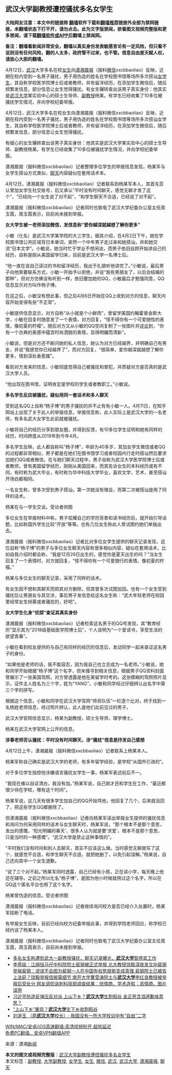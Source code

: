  <h2>武汉大学副教授遭控骚扰多名女学生</h2> <p class="notice"><b>大陆网友注意：本文中的链接除 <a href="https://github.com/bannedbook/fanqiang" >翻墙</a>软件下载和<a href="https://github.com/killgcd/justmysocks/blob/master/README.md">翻墙推荐</a>链接外全部为禁网链接，未翻墙状态下打不开，请勿点击。此为文字版禁闻，欲看图文视频完整版和更多禁闻，请下载<a href="https://github.com/bannedbook/fanqiang">翻墙软件或APP</a>后翻墙上禁闻网。</p><p>备注：翻墙看新闻非常安全，翻墙以真实身份发表敏感言论有一定风险，但只看不说则没有任何风险，翻的人太多，政府管不过来，也不管。信息自由是天赋人权，请放心大胆的翻墙。</b></p>  <div class="entry"> <p id="summary">4月12日，<a href="https://www.bannedbook.org/bnews/tag/%e6%ad%a6%e6%b1%89/" class="st_tag internal_tag" rel="tag" title="标签 武汉 下的日志">武汉</a>大学多名在校<a href="https://www.bannedbook.org/bnews/tag/%e5%a5%b3%e7%94%9f/" class="st_tag internal_tag" rel="tag" title="标签 女生 下的日志">女生</a>向<a href="https://www.bannedbook.org/bnews/tag/%e6%bd%87%e6%b9%98%e6%99%a8%e6%8a%a5/" class="st_tag internal_tag" rel="tag" title="标签 潇湘晨报 下的日志">潇湘晨报</a>（报料<a href="https://www.bannedbook.org/bnews/tag/%e5%be%ae%e4%bf%a1/" class="st_tag internal_tag" rel="tag" title="标签 微信 下的日志">微信</a>xxcbbaoliao）反映，近期在校内受到一名男子骚扰，男子用伪造的姓名在学校图书馆等场所多次搭讪<a href="https://www.bannedbook.org/bnews/tag/%E5%A5%B3%E5%AD%A6%E7%94%9F/" class="st_tag internal_tag" rel="tag" title="标签 女学生 下的日志">女学生</a>，其自称学校医学院博士后或者教师，并有留洋经历，在添加学生微信后，随后频繁发信息，部分信息让女生觉得骚扰。有女生辗转查出该男子真实身份：他其实是<a href="https://www.bannedbook.org/bnews/tag/%E6%AD%A6%E6%B1%89%E5%A4%A7%E5%AD%A6/" class="st_tag internal_tag" rel="tag" title="标签 武汉大学 下的日志">武汉大学</a>某实验中心的硕士生导师、<a href="https://www.bannedbook.org/bnews/tag/%E5%89%AF%E6%95%99%E6%8E%88/" class="st_tag internal_tag" rel="tag" title="标签 副教授 下的日志">副教授</a>杨某。有学生已经收集了10多位被骚扰学生情况，并向学校纪委举报。</p> <p id="conimg">4月12日，武汉大学多名在校女生向潇湘晨报（报料微信xxcbbaoliao）反映，近期在校内受到一名男子骚扰，男子用伪造的姓名在学校图书馆等场所多次搭讪女学生，其自称学校医学院博士后或者教师，并有留洋经历，在添加学生微信后，随后频繁发信息，部分信息让女生觉得骚扰。</p> <p>有细心的女生辗转查出该男子真实身份：他其实是武汉大学某实验中心的硕士生导师、副教授杨某。有学生已经收集了10多位被骚扰学生情况，并向学校纪委举报。</p> <p>潇湘晨报（报料微信xxcbbaoliao）记者整理多位学生的举报信息发现，杨某军与女学生搭讪方式类似，<a href="https://www.bannedbook.org/bnews/tag/%e8%81%8a%e5%a4%a9/" class="st_tag internal_tag" rel="tag" title="标签 聊天 下的日志">聊天</a>内容疑似在套用话术本。</p> <p>4月12日，潇湘晨报（报料微信xxcbbaoliao）记者联系到杨某军本人，其首先否认曾加女学生社交账号，后又承认“平时没有时间聊天，感觉无聊才发了这个”，“已经向一个女生说了对不起”，“和学生聊天不合适，已经说了对不起”。</p> <p>潇湘晨报（报料微信xxcbbaoliao）记者同时也致电了武汉大学纪委办公室主任周玉霞，周玉霞表示，目前尚未接到举报。</p> <p><strong>女大学生被一老师添加微信，发信息称“爱你越深就越想了解你更多”</strong></p> <p>小敏（化名）是武汉大学某学院的大三学生，据其介绍，在4月2日下午，她在学校图书馆公共区域背日本单词，突然一个中年男子走过来和她搭讪，并和她交流“日本文学”。小敏说，她当时忙于学业不想闲谈，而男子依旧自顾开始讲自己的经历，自称是刚从美国留学归来，目前是武汉大学一名博士后。</p> <p>“他一直在说自己读过的书和留洋经历，我出于礼貌听他讲完了。”小敏说，最后男子向他索要联系方式，小敏一开始予以拒绝，并说“我有男朋友了，以后会结婚的那种”，但对方仿佛没有听到一样，依旧要加她的QQ，小敏最后才勉强同意，QQ信息显示对方叫作杨子博。</p> <p>在这之后，小敏没有想此事，但之后4月6日开始在QQ上收到对方的信息，聊天内容开始变得有些“不正常”。</p> <p>小敏提供信息显示，对方自称“从小就是个小鲜肉”，曾留学美国约翰霍普金斯大学，小敏在回复时随意发了一个表情，对方回复，“怪不得你有一个可爱随性的表情，像初夏的柠檬”。随后对方又从小敏的QQ空间复制了一张图片并<span class='wp_keywordlink_affiliate'><a href="https://www.bannedbook.org/bnews/comments/" title="新闻评论" target="_blank">评论</a></span>到，“你有一个古典的美感中蕴含时尚洒脱的表情，显得明媚而清新”。</p>  <p>小敏说，但是对方还不断问她的私人信息，她认为对方已经越界，并明确自己有男友，并说“我感觉你已经越界了”，而对方回复，“很简单，爱你越深就越想了解你更多，情到深处香惹蝶”。</p> <p>看到对方发来的信息，小敏彻底觉得自己被骚扰和冒犯，并质疑对方是否真的是武汉大学人员。</p> <p>“他出现在图书馆，证明肯定是学校的学生或者教职工。”小敏说。</p> <p><strong>多名学生反应被骚扰，疑似用同一套话术和多人聊天</strong></p> <p>受到这名QQ上自称“杨子博”的男子骚扰的并不止有有小敏一人。4月11日，在知乎网站上出现了关于此人的举报信息，举报信息称，此人实际上是武汉大学的一名老师，有多名武大女学生此前就被骚扰。</p> <p>小敏将自己的经历分享到朋友圈，并得到反馈，有10多位学生证明和她有同样的经历，时间跨度从2019年到今年4月。</p> <p>多名学生反映，此人都自称叫“杨子博”，年龄为40多岁，其加女学生微信或者QQ的过程都非常相似，男子都是在她们在图书馆学习或者校园内行走时搭讪然后要求加她们QQ或者微信。在与她们聊天过程中，男子自称为武汉大学医学院博士后或者教师，曾有美国留学经历，刚刚从美国回来，而其告诉女生的本科经历或有不同，有时称为武大毕业，有时称为华中科技大学毕业，喜欢文学，艺术，甚至搭讪开场白都相同。</p> <p>一名女生称，曾多次受到男子搭讪，第一次她没有理会，而第二次被搭讪是用了同样的话术。</p> <p>杨某在与一学生交谈。受访者供图</p> <p>多位女生在举报材料中称，男子炫耀自己的学历背景和读书经历后，就开始引导话题，比如称国外学生比较“开放”等等。也有几位女生称此人曾试图约她们单独出去。</p> <p>潇湘晨报（报料微信xxcbbaoliao）记者比对多位女学生提供的聊天记录发现，这位自称“杨子博”的男子与多位女生聊天内容有很多相似内容，疑似在套用话术，比如自我介绍时都会称，“我是12月26日出生的，感觉你是夏天出生的吗？”当女生回复了一个表情时，对方就回复，“怪不得你有一个可爱随行的表情，像初夏的柠檬。”</p>  <p>杨某与多位女生的聊天记录，采用了同样的话术。</p> <p>有女生因不想和其聊天而把其对方删除，但其曾多次试图加回。也有一个女生受到骚扰后让男朋友与其交涉，事后男子发信息给这名女生称：“武大年轻老师在校园里经常女生倾慕或者骚扰的，好吧”。</p> <p><strong>女大学生化身“侦探”查证其真实身份</strong></p> <p>潇湘晨报（报料微信xxcbbaoliao）记者检索这名男子的QQ号发现，其“教育经历”显示其为“2018级基础医学院博士后”，个人说明为“一个爱读书，享受生活的欲望青春”。</p> <p>小敏在看到校友提供的与自己有同样的经历的信息后，发动同学一起来查证这名男子的身份。</p> <p>“如果他是老师的话，我不能容忍，因为我自己也立志成为一名老师。”小敏说，她和同学开始根据“杨子博”这个名字，但未搜寻到相关信息，根据男子QQ资料封面曾展示了一张美国驾照，对方曾透露是他在美留学时考的。这张模糊的驾照照片显示，证件主人姓名为三个字，姓为“YANG”，小敏和同学经过仔细辨认出名字中第三个字的拼写。</p> <p>根据这个信息，小敏和同学在武汉大学官网“师资队伍”一栏逐个比对，终于找到一名杨姓老师信息，经过照片辨认，此人是他们此前见过的男子。</p> <p>武汉大学官网信息显示，杨某为副教授，硕士生导师，理学博士。</p> <p>杨某在武汉大学官网上公开的信息。</p> <p><strong>涉事老师否认骚扰：平时没有时间聊天，涉“骚扰”信息是抒发自己感想</strong></p> <p>4月12日上午，潇湘晨报（报料微信xxcbbaoliao）记者联系上杨某本人。</p>  <p>杨某军称自己确实是武汉大学的老师，有多年留学经验，是学校“从国外引进的”。</p> <p>对于多位学生指控他涉嫌语言骚扰女学生一事，杨某军表述前后不一。</p> <p>“我现在难以自证清白，我没有加。”杨某军说，自己刚才还和学生在工作，“最近都很少待在学校，哪有这个时间”。</p> <p>杨某军说，这几天有很多学生加自己的QQ开始骂他，他回复了几个，后来就没回了，把这些学生QQ都删除了。</p> <p>但潇湘晨报（报料微信xxcbbaoliao）记者向杨某军读出举报女生提供的骚扰信息和询问为何采用同样的话术与女生聊天时，杨某军说，“那个根本不是那个意思，发出的感慨，‘阳光明媚的春天’，很多人认为就是要‘求爱’，根本不是那个意思，只是当时的一种感慨”。“武汉大学是禁止这种事情的”。</p> <p>“平时我们没有时间和别人去聊天，其实不应该这么做。当时感觉无聊就写了这个，就感觉不合适，和学生聊天不合适，就把她删了，以免引起误解。”杨某说，自己还向其中一个女生道歉。</p> <p>“说了三个对不起。”杨某军同时透露，自己已经有小孩，正在读小学，每天晚上他还在辅导。之前之所以化名“杨子博”，是因为他小时候就用过这个名字，所以在QQ这个匿名平台也用了这个名字。</p> <p>杨某曾伪造的信息。受访者供图</p> <p>潇湘晨报（报料微信xxcbbaoliao）记者继续询问校方是否已经介入处置时，杨某军挂断了电话。</p> <p>有举报女生反映，目前已经向校方纪委举报此事，并得到学院老师回应，称学校已经约谈了杨某本人。</p> <p>潇湘晨报（报料微信xxcbbaoliao）记者同时也致电了武汉大学纪委办公室主任周玉霞，周玉霞表示，目前尚未接到举报。</p>  <ul class='op-related-articles' title='相关阅读'> <li><a href='https://www.bannedbook.org/bnews/baitai/20210413/1525245.html' target='_blank'>多名女生称遭到武大一副教授骚扰，聊天记录曝光，<b>武汉大学</b>暂停其工作</a></li> <li><a href='https://www.bannedbook.org/bnews/comments/20210123/1473317.html' target='_blank'>李燕铭：江绵恒马仔中科院院士裴钢被正式举报 北大教授饶毅深夜发文向裴钢举报裴钢：谬误不会因为裴钢一人在中国有权势就能变成真理 裴钢院士已被告上法庭？饶毅举报信披露细节 南开大学曹雪涛院士与<b>武汉大学</b>李红良教授被举报后受处分 网友调侃讽刺科技部调查结果：低情商，学术造假；高情商，图片误用</a></li> <li><a href='https://www.bannedbook.org/bnews/topimagenews/20201012/1412563.html' target='_blank'>习近平防造反弹压反对派 上山下乡？<b>武汉大学</b>生割稻谷 金正恩含泪道歉啥意思？</a></li> <li><a href='https://www.bannedbook.org/bnews/cbnews/20201011/1411654.html' target='_blank'>“上山下乡”重现？<b>武汉大学</b>生下乡收割稻谷</a></li> <li><a href='https://www.bannedbook.org/bnews/baitai/20201005/1408157.html' target='_blank'>刘道玉 （原<b>武汉大学</b>校长）: 我国没有一所大学校训中有“自由”二字</a></li> </ul> <p class="texttj"> <a href="https://github.com/bannedbook/fanqiang/wiki/V2ray%E6%9C%BA%E5%9C%BA" target="_blank">WIN/MAC/安卓/iOS高速翻墙:高清视频秒开,超低延迟</a><br/> <a href="https://github.com/bannedbook/fanqiang/wiki/%E7%A6%81%E9%97%BB%E7%BD%91%E5%AE%89%E5%8D%93%E7%BF%BB%E5%A2%99%E6%96%B0%E9%97%BBAPP" target="_blank">免费PC翻墙、安卓VPN翻墙APP</a></p><p> 来源：潇湘<span class='wp_keywordlink_affiliate'><a href="https://www.bannedbook.org/" title="新闻">新闻</a></span> </p><a name='sharetosocial'></a>       <div><b>本文的图文或视频完整版</b>：<a href='https://www.bannedbook.org/bnews/cnnews/20210413/1525303.html'>武汉大学副教授遭控骚扰多名女学生</a></div>  </div><!--END ENTRY--> <div class="postfooter"> <div>本文标签：<a href="https://www.bannedbook.org/bnews/tag/%E5%89%AF%E6%95%99%E6%8E%88/" rel="tag">副教授</a>, <a href="https://www.bannedbook.org/bnews/tag/%E5%A4%A7%E5%AD%A6%E5%89%AF%E6%95%99%E6%8E%88/" rel="tag">大学副教授</a>, <a href="https://www.bannedbook.org/bnews/tag/%E5%A5%B3%E5%AD%A6%E7%94%9F/" rel="tag">女学生</a>, <a href="https://www.bannedbook.org/bnews/tag/%e5%a5%b3%e7%94%9f/" rel="tag">女生</a>, <a href="https://www.bannedbook.org/bnews/tag/%e5%be%ae%e4%bf%a1/" rel="tag">微信</a>, <a href="https://www.bannedbook.org/bnews/tag/%e6%ad%a6%e6%b1%89/" rel="tag">武汉</a>, <a href="https://www.bannedbook.org/bnews/tag/%E6%AD%A6%E6%B1%89%E5%A4%A7%E5%AD%A6/" rel="tag">武汉大学</a>, <a href="https://www.bannedbook.org/bnews/tag/%e6%bd%87%e6%b9%98%e6%99%a8%e6%8a%a5/" rel="tag">潇湘晨报</a>, <a href="https://www.bannedbook.org/bnews/tag/%e8%81%8a%e5%a4%a9/" rel="tag">聊天</a></div>  </div><!--END POSTFOOTER--> 